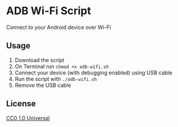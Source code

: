 # ADB Wi-Fi Script

Connect to your Android device over Wi-Fi

## Usage
1. Download the script
2. On Terminal run `chmod +x adb-wifi.sh`
3. Connect your device (with debugging enabled) using USB cable
4. Run the script with `./adb-wifi.sh`
5. Remove the USB cable

## License
[CC0 1.0 Universal](https://creativecommons.org/publicdomain/zero/1.0/legalcode)
